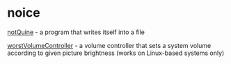 # noice

[notQuine](https://github.com/nanashinogonbee/noice/blob/master/notQuine/q.py) - a program that writes itself into a file

[worstVolumeController](https://github.com/nanashinogonbee/noice/blob/master/worstVolumeController/worst_volume_control.py) - a volume controller that sets a system volume according to given picture brightness (works on Linux-based systems only)